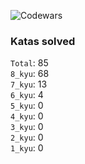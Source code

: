 ![Codewars](https://www.codewars.com/users/PheRum/badges/large)

### Katas solved

`Total`: 85 \
`8_kyu`: 68 \
`7_kyu`: 13 \
`6_kyu`: 4 \
`5_kyu`: 0 \
`4_kyu`: 0 \
`3_kyu`: 0 \
`2_kyu`: 0 \
`1_kyu`: 0
